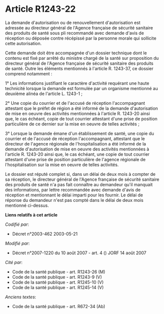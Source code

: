 # Article R1243-22

La demande d'autorisation ou de renouvellement d'autorisation est adressée au directeur général de l'Agence française de
sécurité sanitaire des produits de santé sous pli recommandé avec demande d'avis de réception ou déposée contre récépissé par
la personne morale qui sollicite cette autorisation.

Cette demande doit être accompagnée d'un dossier technique dont le contenu est fixé par arrêté du ministre chargé de la santé
sur proposition du directeur général de l'Agence française de sécurité sanitaire des produits de santé. Outre les éléments
mentionnés à l'article R. 1243-37, ce dossier comprend notamment :

1° Les informations justifiant le caractère d'activité requérant une haute technicité lorsque la demande est formulée par un
organisme mentionné au deuxième alinéa de l'article L. 1243-1 ;

2° Une copie du courrier et de l'accusé de réception l'accompagnant attestant que le préfet de région a été informé de la
demande d'autorisation de mise en oeuvre des activités mentionnées à l'article R. 1243-20 ainsi que, le cas échéant, copie de
tout courrier attestant d'une prise de position particulière de ce dernier sur la mise en oeuvre de telles activités ;

3° Lorsque la demande émane d'un établissement de santé, une copie du courrier et de l'accusé de réception l'accompagnant,
attestant que le directeur de l'agence régionale de l'hospitalisation a été informé de la demande d'autorisation de mise en
oeuvre des activités mentionnées à l'article R. 1243-20 ainsi que, le cas échéant, une copie de tout courrier attestant d'une
prise de position particulière de l'agence régionale de l'hospitalisation sur la mise en oeuvre de telles activités.

Le dossier est réputé complet si, dans un délai de deux mois à compter de sa réception, le directeur général de l'Agence
française de sécurité sanitaire des produits de santé n'a pas fait connaître au demandeur qu'il manquait des informations,
par lettre recommandée avec demande d'avis de réception et mentionnant le délai imparti pour les fournir. Le délai de réponse
du demandeur n'est pas compté dans le délai de deux mois mentionné ci-dessus.

**Liens relatifs à cet article**

_Codifié par_:

  - Décret n°2003-462 2003-05-21

_Modifié par_:

  - Décret n°2007-1220 du 10 août 2007 - art. 4 () JORF 14 août 2007

_Cité par_:

  - Code de la santé publique - art. R1243-26 (M)
  - Code de la santé publique - art. R1243-9 (V)
  - Code de la santé publique - art. R1245-10 (V)
  - Code de la santé publique - art. R1245-14 (V)

_Anciens textes_:

  - Code de la santé publique - art. R672-34 (Ab)
